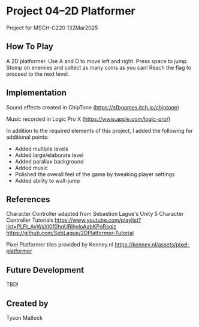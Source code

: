 # Project 04–2D Platformer
Project for MSCH-C220 132Mar2025

## How To Play

A 2D platformer. Use A and D to move left and right. Press space to jump. Stomp on enemies and collect as many coins as you can! Reach the flag to proceed to the next level. 

## Implementation
Sound effects created in ChipTone (https://sfbgames.itch.io/chiptone)

Music recorded in Logic Pro X (https://www.apple.com/logic-pro/)

In addition to the required elements of this project, I added the following for additional points:
* Added multiple levels
* Added large/elaborate level
* Added parallax background
* Added music
* Polished the overall feel of the game by tweaking player settings
* Added ability to wall-jump



## References

Character Controller adapted from Sebastion Lague's Unity 5 Character Controller Tutorials https://www.youtube.com/playlist?list=PLFt_AvWsXl0f0hqURlhyIoAabKPgRsqjz https://github.com/SebLague/2DPlatformer-Tutorial

Pixel Platformer tiles provided by Kenney.nl https://kenney.nl/assets/pixel-platformer

## Future Development

TBD!

## Created by
Tyson Matlock
